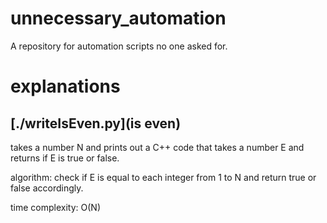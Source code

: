 # unnecessary_automation
A repository for automation scripts no one asked for.

# explanations

## [./writeIsEven.py](is even)

takes a number N and prints out a C++ code that takes a number E and returns if E is true or false.

algorithm: check if E is equal to each integer from 1 to N and return true or false accordingly.

time complexity: O(N)
